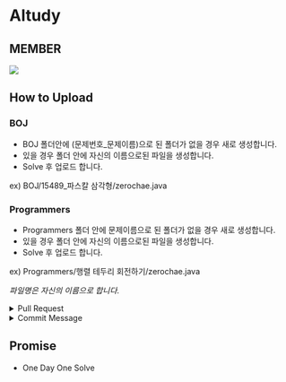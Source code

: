 # Altudy

## MEMBER

<a href="https://github.com/zerochae/Altudy/graphs/contributors">
  <img src="https://contrib.rocks/image?repo=zerochae/Altudy&max=7" />
</a>

## How to Upload

### BOJ

- BOJ 폴더안에 (문제번호_문제이름)으로 된 폴더가 없을 경우 새로 생성합니다. 
- 있을 경우 폴더 안에 자신의 이름으로된 파일을 생성합니다.
- Solve 후 업로드 합니다.

ex) BOJ/15489_파스칼 삼각형/zerochae.java

### Programmers

- Programmers 폴더 안에 문제이름으로 된 폴더가 없을 경우 새로 생성합니다.
- 있을 경우 폴더 안에 자신의 이름으로된 파일을 생성합니다.
- Solve 후 업로드 합니다.

ex) Programmers/행렬 테두리 회전하기/zerochae.java

*파일명은 자신의 이름으로 합니다.*

<details>
<summary> Pull Request </summary>

- remote는 포크된 자신의 레포지토리 주소 입니다.
- branch는 master 하나만 유지합니다.
- Pull requests 메뉴의 new pull request 버튼을 눌러 커밋 내용을 확인합니다.
- PR을 보내고 본인이 Merge 합니다.
</details>

<details>
<summary> Commit Message </summary>
  
- 커밋 메시지의 통일성을 지킵니다.
- 새로운 파일 업로드 시 "Add: 문제이름"
- 기존 파일 수정 시 "Modify: 문제이름"
- 기존 파일 삭제 시 "Remove: 문제이름"
  
</details>

## Promise

- One Day One Solve

